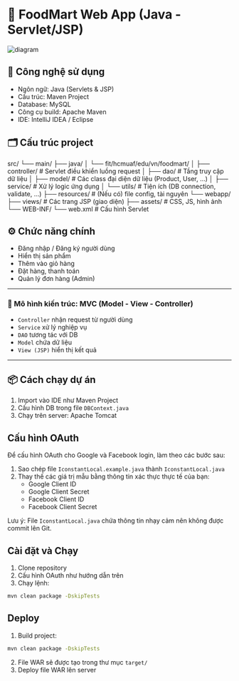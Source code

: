 # 🍱 FoodMart Web App (Java - Servlet/JSP)

![diagram](https://github.com/user-attachments/assets/3a1076ef-f6ac-488a-b52a-2596dfb9ae5f)

## 🧱 Công nghệ sử dụng
- Ngôn ngữ: Java (Servlets & JSP)
- Cấu trúc: Maven Project
- Database: MySQL
- Công cụ build: Apache Maven
- IDE: IntelliJ IDEA / Eclipse

## 🗂️ Cấu trúc project
src/ └── main/ ├── java/ │ └── fit/hcmuaf/edu/vn/foodmart/ │ ├── controller/ # Servlet điều khiển luồng request │ ├── dao/ # Tầng truy cập dữ liệu │ ├── model/ # Các class đại diện dữ liệu (Product, User, ...) │ ├── service/ # Xử lý logic ứng dụng │ └── utils/ # Tiện ích (DB connection, validate, ...) ├── resources/ # (Nếu có) file config, tài nguyên └── webapp/ ├── views/ # Các trang JSP (giao diện) ├── assets/ # CSS, JS, hình ảnh └── WEB-INF/ └── web.xml # Cấu hình Servlet


## ⚙️ Chức năng chính
- Đăng nhập / Đăng ký người dùng
- Hiển thị sản phẩm
- Thêm vào giỏ hàng
- Đặt hàng, thanh toán
- Quản lý đơn hàng (Admin)

---

### 🧭 Mô hình kiến trúc: MVC (Model - View - Controller)

- `Controller` nhận request từ người dùng
- `Service` xử lý nghiệp vụ
- `DAO` tương tác với DB
- `Model` chứa dữ liệu
- `View (JSP)` hiển thị kết quả

---

## 📦 Cách chạy dự án
1. Import vào IDE như Maven Project
2. Cấu hình DB trong file `DBContext.java`
3. Chạy trên server: Apache Tomcat

## Cấu hình OAuth

Để cấu hình OAuth cho Google và Facebook login, làm theo các bước sau:

1. Sao chép file `IconstantLocal.example.java` thành `IconstantLocal.java`
2. Thay thế các giá trị mẫu bằng thông tin xác thực thực tế của bạn:
   - Google Client ID
   - Google Client Secret
   - Facebook Client ID
   - Facebook Client Secret

Lưu ý: File `IconstantLocal.java` chứa thông tin nhạy cảm nên không được commit lên Git.

## Cài đặt và Chạy

1. Clone repository
2. Cấu hình OAuth như hướng dẫn trên
3. Chạy lệnh:
```bash
mvn clean package -DskipTests
```

## Deploy

1. Build project:
```bash
mvn clean package -DskipTests
```

2. File WAR sẽ được tạo trong thư mục `target/`
3. Deploy file WAR lên server
